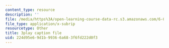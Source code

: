 ```yaml
---
content_type: resource
description: ''
file: /media/https%3A/open-learning-course-data-rc.s3.amazonaws.com/6-006-introduction-to-algorithms-fall-2011/224d95e69d1b99366a683f6fd222d0f3_0M_kIqhwbFo.srt
file_type: application/x-subrip
resourcetype: Other
title: 3play caption file
uid: 224d95e6-9d1b-9936-6a68-3f6fd222d0f3
---
```

